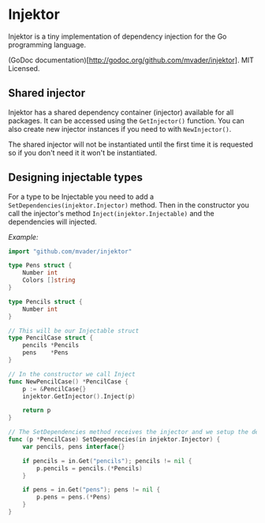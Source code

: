# Injektor

Injektor is a tiny implementation of dependency injection for the Go programming language.

(GoDoc documentation)[http://godoc.org/github.com/mvader/injektor].
MIT Licensed.

## Shared injector

Injektor has a shared dependency container (injector) available for all packages. It can be accessed using the ```GetInjector()``` function. You can also create new injector instances if you need to with ```NewInjector()```.

The shared injector will not be instantiated until the first time it is requested so if you don't need it it won't be instantiated.

## Designing injectable types

For a type to be Injectable you need to add a ```SetDependencies(injektor.Injector)``` method. Then in the constructor you call the injector's method ```Inject(injektor.Injectable)``` and the dependencies will injected.

*Example:*

```go
import "github.com/mvader/injektor"

type Pens struct {
	Number int
	Colors []string
}

type Pencils struct {
	Number int
}

// This will be our Injectable struct
type PencilCase struct {
	pencils *Pencils
	pens    *Pens
}

// In the constructor we call Inject
func NewPencilCase() *PencilCase {
	p := &PencilCase{}
	injektor.GetInjector().Inject(p)

	return p
}

// The SetDependencies method receives the injector and we setup the dependencies
func (p *PencilCase) SetDependencies(in injektor.Injector) {
	var pencils, pens interface{}

	if pencils = in.Get("pencils"); pencils != nil {
		p.pencils = pencils.(*Pencils)
	}

	if pens = in.Get("pens"); pens != nil {
		p.pens = pens.(*Pens)
	}
}
```